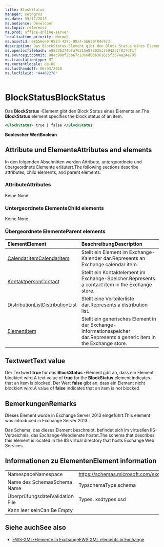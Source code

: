 ```yaml
---
title: BlockStatus
manager: sethgros
ms.date: 09/17/2015
ms.audience: Developer
ms.topic: reference
ms.prod: office-online-server
localization_priority: Normal
ms.assetid: 08556ee9-0923-437c-99a4-bb630f04e973
description: Das BlockStatus-Element gibt den Block Status eines Elements an.
ms.openlocfilehash: e88236274bfa70216e872025c2a94231f837df1f
ms.sourcegitcommit: 88ec988f2bb67c1866d06b361615f3674a24e795
ms.translationtype: MT
ms.contentlocale: de-DE
ms.lasthandoff: 06/03/2020
ms.locfileid: "44462276"
---
```

# <a name="blockstatus"></a><span data-ttu-id="158c5-103">BlockStatus</span><span class="sxs-lookup"><span data-stu-id="158c5-103">BlockStatus</span></span>

<span data-ttu-id="158c5-104">Das **BlockStatus** -Element gibt den Block Status eines Elements an.</span><span class="sxs-lookup"><span data-stu-id="158c5-104">The **BlockStatus** element specifies the block status of an item.</span></span> 
  
```XML
<BlockStatus> true | false </BlockStatus
```

 <span data-ttu-id="158c5-105">**Boolescher Wert**</span><span class="sxs-lookup"><span data-stu-id="158c5-105">**Boolean**</span></span>
## <a name="attributes-and-elements"></a><span data-ttu-id="158c5-106">Attribute und Elemente</span><span class="sxs-lookup"><span data-stu-id="158c5-106">Attributes and elements</span></span>

<span data-ttu-id="158c5-107">In den folgenden Abschnitten werden Attribute, untergeordnete und übergeordnete Elemente erläutert.</span><span class="sxs-lookup"><span data-stu-id="158c5-107">The following sections describe attributes, child elements, and parent elements.</span></span>
  
### <a name="attributes"></a><span data-ttu-id="158c5-108">Attribute</span><span class="sxs-lookup"><span data-stu-id="158c5-108">Attributes</span></span>

<span data-ttu-id="158c5-109">Keine.</span><span class="sxs-lookup"><span data-stu-id="158c5-109">None.</span></span>
  
### <a name="child-elements"></a><span data-ttu-id="158c5-110">Untergeordnete Elemente</span><span class="sxs-lookup"><span data-stu-id="158c5-110">Child elements</span></span>

<span data-ttu-id="158c5-111">Keine.</span><span class="sxs-lookup"><span data-stu-id="158c5-111">None.</span></span>
  
### <a name="parent-elements"></a><span data-ttu-id="158c5-112">Übergeordnete Elemente</span><span class="sxs-lookup"><span data-stu-id="158c5-112">Parent elements</span></span>

|<span data-ttu-id="158c5-113">**Element**</span><span class="sxs-lookup"><span data-stu-id="158c5-113">**Element**</span></span>|<span data-ttu-id="158c5-114">**Beschreibung**</span><span class="sxs-lookup"><span data-stu-id="158c5-114">**Description**</span></span>|
|:-----|:-----|
|[<span data-ttu-id="158c5-115">CalendarItem</span><span class="sxs-lookup"><span data-stu-id="158c5-115">CalendarItem</span></span>](calendaritem.md) <br/> |<span data-ttu-id="158c5-116">Stellt ein Element im Exchange-Kalender dar.</span><span class="sxs-lookup"><span data-stu-id="158c5-116">Represents an Exchange calendar item.</span></span>  <br/> |
|[<span data-ttu-id="158c5-117">Kontaktperson</span><span class="sxs-lookup"><span data-stu-id="158c5-117">Contact</span></span>](contact.md) <br/> |<span data-ttu-id="158c5-118">Stellt ein Kontaktelement im Exchange-Speicher.</span><span class="sxs-lookup"><span data-stu-id="158c5-118">Represents a contact item in the Exchange store.</span></span>  <br/> |
|[<span data-ttu-id="158c5-119">DistributionList</span><span class="sxs-lookup"><span data-stu-id="158c5-119">DistributionList</span></span>](distributionlist.md) <br/> |<span data-ttu-id="158c5-120">Stellt eine Verteilerliste dar.</span><span class="sxs-lookup"><span data-stu-id="158c5-120">Represents a distribution list.</span></span>  <br/> |
|[<span data-ttu-id="158c5-121">Element</span><span class="sxs-lookup"><span data-stu-id="158c5-121">Item</span></span>](item.md) <br/> |<span data-ttu-id="158c5-122">Stellt ein generisches Element in der Exchange-Informationsspeicher dar.</span><span class="sxs-lookup"><span data-stu-id="158c5-122">Represents a generic item in the Exchange store.</span></span>  <br/> |
   
## <a name="text-value"></a><span data-ttu-id="158c5-123">Textwert</span><span class="sxs-lookup"><span data-stu-id="158c5-123">Text value</span></span>

<span data-ttu-id="158c5-124">Der Textwert **true** für das **BlockStatus** -Element gibt an, dass ein Element blockiert wird.</span><span class="sxs-lookup"><span data-stu-id="158c5-124">A text value of **true** for the **BlockStatus** element indicates that an item is blocked.</span></span> <span data-ttu-id="158c5-125">Der Wert **false** gibt an, dass ein Element nicht blockiert wird.</span><span class="sxs-lookup"><span data-stu-id="158c5-125">A value of **false** indicates that an item is not blocked.</span></span> 
  
## <a name="remarks"></a><span data-ttu-id="158c5-126">Bemerkungen</span><span class="sxs-lookup"><span data-stu-id="158c5-126">Remarks</span></span>

<span data-ttu-id="158c5-127">Dieses Element wurde in Exchange Server 2013 eingeführt.</span><span class="sxs-lookup"><span data-stu-id="158c5-127">This element was introduced in Exchange Server 2013.</span></span>
  
<span data-ttu-id="158c5-128">Das Schema, das dieses Element beschreibt, befindet sich im virtuellen IIS-Verzeichnis, das Exchange-Webdienste hostet.</span><span class="sxs-lookup"><span data-stu-id="158c5-128">The schema that describes this element is located in the IIS virtual directory that hosts Exchange Web Services.</span></span>
  
## <a name="element-information"></a><span data-ttu-id="158c5-129">Informationen zu Elementen</span><span class="sxs-lookup"><span data-stu-id="158c5-129">Element information</span></span>

|||
|:-----|:-----|
|<span data-ttu-id="158c5-130">Namespace</span><span class="sxs-lookup"><span data-stu-id="158c5-130">Namespace</span></span>  <br/> |https://schemas.microsoft.com/exchange/services/2006/types  <br/> |
|<span data-ttu-id="158c5-131">Name des Schemas</span><span class="sxs-lookup"><span data-stu-id="158c5-131">Schema Name</span></span>  <br/> |<span data-ttu-id="158c5-132">Typschema</span><span class="sxs-lookup"><span data-stu-id="158c5-132">Type schema</span></span>  <br/> |
|<span data-ttu-id="158c5-133">Überprüfungsdatei</span><span class="sxs-lookup"><span data-stu-id="158c5-133">Validation File</span></span>  <br/> |<span data-ttu-id="158c5-134">Types. xsd</span><span class="sxs-lookup"><span data-stu-id="158c5-134">types.xsd</span></span>  <br/> |
|<span data-ttu-id="158c5-135">Kann leer sein</span><span class="sxs-lookup"><span data-stu-id="158c5-135">Can Be Empty</span></span>  <br/> ||
   
## <a name="see-also"></a><span data-ttu-id="158c5-136">Siehe auch</span><span class="sxs-lookup"><span data-stu-id="158c5-136">See also</span></span>



- [<span data-ttu-id="158c5-137">EWS-XML-Elemente in Exchange</span><span class="sxs-lookup"><span data-stu-id="158c5-137">EWS XML elements in Exchange</span></span>](ews-xml-elements-in-exchange.md)

